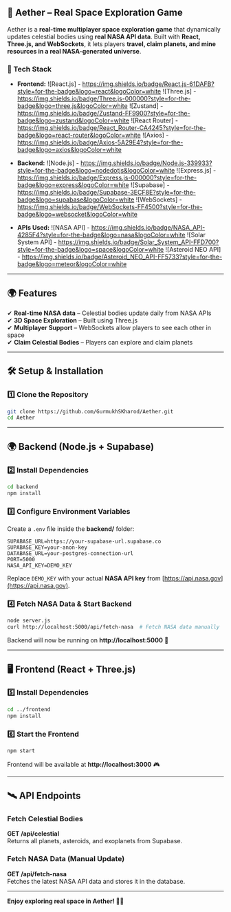 ## **🌌 Aether – Real Space Exploration Game**  
Aether is a **real-time multiplayer space exploration game** that dynamically updates celestial bodies using **real NASA API data**. Built with **React, Three.js, and WebSockets**, it lets players **travel, claim planets, and mine resources in a real NASA-generated universe**.

### **🚀 Tech Stack**
- **Frontend:**
![React.js] - https://img.shields.io/badge/React.js-61DAFB?style=for-the-badge&logo=react&logoColor=white
![Three.js] - https://img.shields.io/badge/Three.js-000000?style=for-the-badge&logo=three.js&logoColor=white
![Zustand] - https://img.shields.io/badge/Zustand-FF9900?style=for-the-badge&logo=zustand&logoColor=white
![React Router] - https://img.shields.io/badge/React_Router-CA4245?style=for-the-badge&logo=react-router&logoColor=white
![Axios] - https://img.shields.io/badge/Axios-5A29E4?style=for-the-badge&logo=axios&logoColor=white

- **Backend:**
![Node.js] - https://img.shields.io/badge/Node.js-339933?style=for-the-badge&logo=nodedotjs&logoColor=white
![Express.js] - https://img.shields.io/badge/Express.js-000000?style=for-the-badge&logo=express&logoColor=white
![Supabase] - https://img.shields.io/badge/Supabase-3ECF8E?style=for-the-badge&logo=supabase&logoColor=white
![WebSockets] - https://img.shields.io/badge/WebSockets-FF4500?style=for-the-badge&logo=websocket&logoColor=white

- **APIs Used:**
![NASA API] - https://img.shields.io/badge/NASA_API-4285F4?style=for-the-badge&logo=nasa&logoColor=white
![Solar System API] - https://img.shields.io/badge/Solar_System_API-FFD700?style=for-the-badge&logo=space&logoColor=white
![Asteroid NEO API] - https://img.shields.io/badge/Asteroid_NEO_API-FF5733?style=for-the-badge&logo=meteor&logoColor=white
  
---

## **🌍 Features**
✔ **Real-time NASA data** – Celestial bodies update daily from NASA APIs  
✔ **3D Space Exploration** – Built using Three.js  
✔ **Multiplayer Support** – WebSockets allow players to see each other in space  
✔ **Claim Celestial Bodies** – Players can explore and claim planets  

---

## **🛠 Setup & Installation**
### **1️⃣ Clone the Repository**
```sh
git clone https://github.com/GurmukhSKharod/Aether.git
cd Aether
```

---

## **🌍 Backend (Node.js + Supabase)**
### **2️⃣ Install Dependencies**
```sh
cd backend
npm install
```

### **3️⃣ Configure Environment Variables**
Create a `.env` file inside the **backend/** folder:
```
SUPABASE_URL=https://your-supabase-url.supabase.co
SUPABASE_KEY=your-anon-key
DATABASE_URL=your-postgres-connection-url
PORT=5000
NASA_API_KEY=DEMO_KEY
```
Replace `DEMO_KEY` with your actual **NASA API key** from [https://api.nasa.gov](https://api.nasa.gov).

### **4️⃣ Fetch NASA Data & Start Backend**
```sh
node server.js
curl http://localhost:5000/api/fetch-nasa  # Fetch NASA data manually
```
Backend will now be running on **http://localhost:5000** 🚀

---

## **🖥 Frontend (React + Three.js)**
### **5️⃣ Install Dependencies**
```sh
cd ../frontend
npm install
```

### **6️⃣ Start the Frontend**
```sh
npm start
```
Frontend will be available at **http://localhost:3000** 🎮

---

## **🛰 API Endpoints**
### **Fetch Celestial Bodies**
**GET /api/celestial**  
Returns all planets, asteroids, and exoplanets from Supabase.

### **Fetch NASA Data (Manual Update)**
**GET /api/fetch-nasa**  
Fetches the latest NASA API data and stores it in the database.

---


**Enjoy exploring real space in Aether! 🌌✨**
